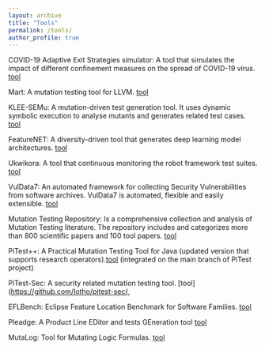 ```yaml
---
layout: archive
title: "Tools"
permalink: /tools/
author_profile: true
---
```


COVID-19 Adaptive Exit Strategies simulator: A tool that simulates the impact of different confinement measures on the spread of COVID-19 virus. [tool](https://serval-snt.github.io/covid19/)

Mart: A mutation testing tool for LLVM. [tool](https://github.com/thierry-tct/mart)

KLEE-SEMu: A mutation-driven test generation tool. It uses dynamic symbolic execution to analyse mutants and generates related test cases. [tool](https://github.com/thierry-tct/KLEE-SEMu)

FeatureNET: A diversity-driven tool that generates deep learning model architectures. [tool](https://github.com/yamizi/FeatureNet)

Ukwikora: A tool that continuous monitoring the robot framework test suites. [tool](https://github.com/kabinja/ukwikora-inspector)

VulData7: An automated framework for collecting Security Vulnerabilities from software archives. VulData7 is automated, flexible and easily extensible. [tool](https://github.com/electricalwind/data7)  

Mutation Testing Repository: Is a comprehensive collection and analysis of Mutation Testing literature. The repository includes and categorizes more than 800 scientific papers and 100 tool papers. [tool](https://mutationtesting.uni.lu/)

PiTest++: A Practical Mutation Testing Tool for Java (updated version that supports research operators).[tool](https://github.com/LaurentTho3/ExtendedPitest/) (integrated on the main branch of PiTest project)

PiTest-Sec: A security related mutation testing tool. [tool](https://github.com/Iotho/pitest-sec(, 

EFLBench: Eclipse Feature Location Benchmark for Software Families.  [tool](https://github.com/but4reuse/but4reuse/wiki/Benchmarks)

Pleadge: A Product Line EDitor and tests GEneration tool [tool](https://research.henard.net/SPL/PLEDGE/)

MutaLog: Tool for Mutating Logic Formulas. [tool](https://research.henard.net/SPL/MutaLog/)
